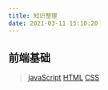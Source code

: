 ```yaml
---
title: 知识整理
date: 2021-03-11 15:10:20
---
```


## 前端基础
>[javaScript](/All/js "javaScript")
[HTML](/All/html "HTML")
[CSS](/All/css "CSS")